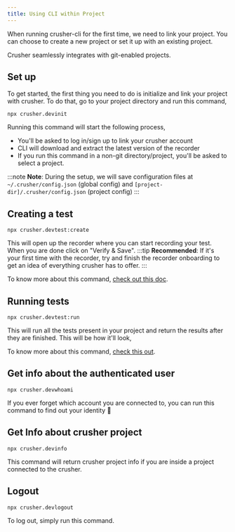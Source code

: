 ```yaml
---
title: Using CLI within Project
---
```


<head>
  <title>Basic usage | Maintain a Global Configuration File</title>
  <meta name="description" content="Crusher.dev" />
</head>

When running crusher-cli for the first time, we need to link your project. You can choose to create a new project or set it up with an existing project.

Crusher seamlessly integrates with git-enabled projects.

## Set up

To get started, the first thing you need to do is initialize and link your project with crusher. To do that, go to your project directory and run this command,

```shell
npx crusher.devinit
```

Running this command will start the following process,

- You&#39;ll be asked to log in/sign up to link your crusher account
- CLI will download and extract the latest version of the recorder
- If you run this command in a non-git directory/project, you&#39;ll be asked to select a project.

:::note **Note**:
During the setup, we will save configuration files at `~/.crusher/config.json` (global config) and `[project-dir]/.crusher/config.json` (project config)
:::

## Creating a test

```shell
npx crusher.devtest:create
```

This will open up the recorder where you can start recording your test. When you are done click on &quot;Verify &amp; Save&quot;.
:::tip **Recommended**:
If it&#39;s your first time with the recorder, try and finish the recorder onboarding to get an idea of everything crusher has to offer.
:::

To know more about this command, [check out this doc](https://docs.crusher.dev/cli/commands#testCreate).

## Running tests

```shell
npx crusher.devtest:run
```

This will run all the tests present in your project and return the results after they are finished. This will be how it&#39;ll look,

To know more about this command, [check this out](https://docs.crusher.dev/cli/commands#testRun).

## Get info about the authenticated user

```shell
npx crusher.devwhoami
```

If you ever forget which account you are connected to, you can run this command to find out your identity 🤔

## Get Info about crusher project

```shell
npx crusher.devinfo
```

This command will return crusher project info if you are inside a project connected to the crusher.

## Logout

```shell
npx crusher.devlogout
```

To log out, simply run this command.

